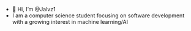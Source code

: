 - 👋 Hi, I’m @Jalvz1
- I am a computer science student focusing on software development with a growing interest in machine learning/AI

<!---
Jalvz1/Jalvz1 is a ✨ special ✨ repository because its `README.md` (this file) appears on your GitHub profile.
You can click the Preview link to take a look at your changes.
--->
